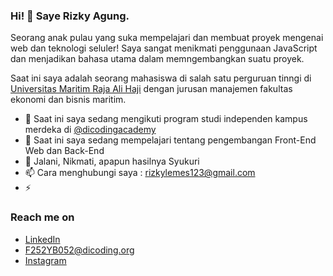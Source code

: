### Hi! 👋 Saye Rizky Agung.

Seorang anak pulau yang suka mempelajari dan membuat proyek mengenai web dan teknologi seluler! Saya sangat menikmati penggunaan JavaScript dan menjadikan bahasa utama dalam memngembangkan suatu proyek.

Saat ini saya adalah seorang mahasiswa di salah satu perguruan tinngi di <a href="https://umrah.ac.id/">Universitas Maritim Raja Ali Haji</a> dengan jurusan manajemen fakultas ekonomi dan bisnis maritim.

- 🔭 Saat ini saya sedang mengikuti program studi independen kampus merdeka di <a href="https://github.com/dicodingacademy">@dicodingacademy</a>
- 🌱 Saat ini saya sedang mempelajari tentang pengembangan Front-End Web dan Back-End
- 💬 Jalani, Nikmati, apapun hasilnya Syukuri
- 📫 Cara menghubungi saya : rizkylemes123@gmail.com
- ⚡ 


### Reach me on
- <a href="www.linkedin.com/in/rizky-agung-a2946a288/">LinkedIn</a>
- F252YB052@dicoding.org
- <a href="https://www.instagram.com/riiizky_agung/">Instagram</a>

<!--
**RizkyAgung26/RizkyAgung26** is a ✨ _special_ ✨ repository because its `README.md` (this file) appears on your GitHub profile.

H
